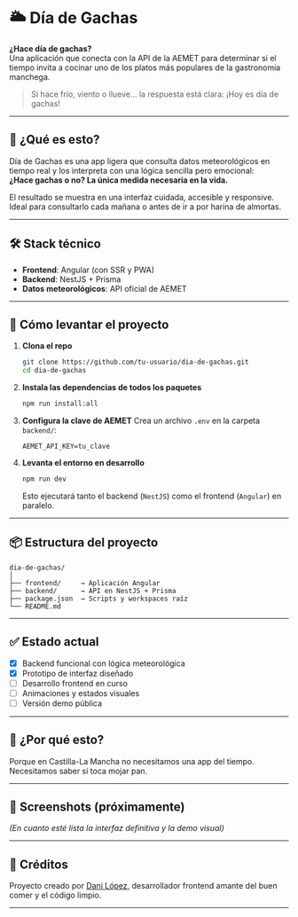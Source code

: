 # 🌥️ Día de Gachas

**¿Hace día de gachas?**  
Una aplicación que conecta con la API de la AEMET para determinar si el tiempo invita a cocinar uno de los platos más populares de la gastronomía manchega.

> Si hace frío, viento o llueve... la respuesta está clara: ¡Hoy es día de gachas!

---

## 🧠 ¿Qué es esto?

Día de Gachas es una app ligera que consulta datos meteorológicos en tiempo real y los interpreta con una lógica sencilla pero emocional:  
**¿Hace gachas o no? La única medida necesaria en la vida.**

El resultado se muestra en una interfaz cuidada, accesible y responsive. Ideal para consultarlo cada mañana o antes de ir a por harina de almortas.

---

## 🛠 Stack técnico

- **Frontend**: Angular (con SSR y PWA)
- **Backend**: NestJS + Prisma
- **Datos meteorológicos**: API oficial de AEMET

---

## 🚀 Cómo levantar el proyecto

1. **Clona el repo**

   ```bash
   git clone https://github.com/tu-usuario/dia-de-gachas.git
   cd dia-de-gachas
   ```

2. **Instala las dependencias de todos los paquetes**

   ```bash
   npm run install:all
   ```

3. **Configura la clave de AEMET**
   Crea un archivo `.env` en la carpeta `backend/`:

   ```
   AEMET_API_KEY=tu_clave
   ```

4. **Levanta el entorno en desarrollo**

   ```bash
   npm run dev
   ```

   Esto ejecutará tanto el backend (`NestJS`) como el frontend (`Angular`) en paralelo.

---

## 📦 Estructura del proyecto

```
dia-de-gachas/
│
├── frontend/     → Aplicación Angular
├── backend/      → API en NestJS + Prisma
├── package.json  → Scripts y workspaces raíz
└── README.md
```

---

## ✅ Estado actual

- [x] Backend funcional con lógica meteorológica
- [x] Prototipo de interfaz diseñado
- [ ] Desarrollo frontend en curso
- [ ] Animaciones y estados visuales
- [ ] Versión demo pública

---

## 🤔 ¿Por qué esto?

Porque en Castilla-La Mancha no necesitamos una app del tiempo.  
Necesitamos saber si toca mojar pan.

---

## 📸 Screenshots (próximamente)

_(En cuanto esté lista la interfaz definitiva y la demo visual)_

---

## 🧂 Créditos

Proyecto creado por [Dani López](https://github.com/danilopgon), desarrollador frontend amante del buen comer y el código limpio.

---
